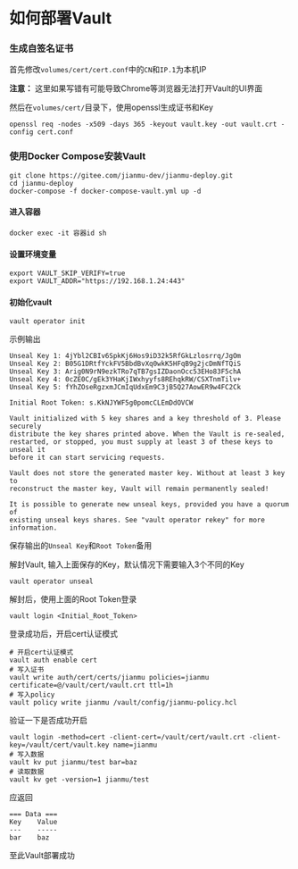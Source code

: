 # 如何部署Vault

### 生成自签名证书

首先修改`volumes/cert/cert.conf`中的`CN`和`IP.1`为本机IP

**注意：** 这里如果写错有可能导致Chrome等浏览器无法打开Vault的UI界面

然后在`volumes/cert/`目录下，使用openssl生成证书和Key

```
openssl req -nodes -x509 -days 365 -keyout vault.key -out vault.crt -config cert.conf
```

### 使用Docker Compose安装Vault

```
git clone https://gitee.com/jianmu-dev/jianmu-deploy.git
cd jianmu-deploy
docker-compose -f docker-compose-vault.yml up -d
```

#### 进入容器

```
docker exec -it 容器id sh
```

#### 设置环境变量

```
export VAULT_SKIP_VERIFY=true
export VAULT_ADDR="https://192.168.1.24:443"
```

#### 初始化vault
```
vault operator init
```
示例输出
```
Unseal Key 1: 4jYbl2CBIv6SpkKj6Hos9iD32k5RfGkLzlosrrq/JgOm
Unseal Key 2: B05G1DRtfYckFV5BbdBvXq0wkK5HFqB9g2jcDmNfTQiS
Unseal Key 3: Arig0N9rN9ezkTRo7qTB7gsIZDaonOcc53EHo83F5chA
Unseal Key 4: 0cZE0C/gEk3YHaKjIWxhyyfs8REhqkRW/CSXTnmTilv+
Unseal Key 5: fYhZOseRgzxmJCmIqUdxEm9C3jB5Q27AowER9w4FC2Ck

Initial Root Token: s.KkNJYWF5g0pomcCLEmDdOVCW

Vault initialized with 5 key shares and a key threshold of 3. Please securely
distribute the key shares printed above. When the Vault is re-sealed,
restarted, or stopped, you must supply at least 3 of these keys to unseal it
before it can start servicing requests.

Vault does not store the generated master key. Without at least 3 key to
reconstruct the master key, Vault will remain permanently sealed!

It is possible to generate new unseal keys, provided you have a quorum of
existing unseal keys shares. See "vault operator rekey" for more information.
```
保存输出的`Unseal Key`和`Root Token`备用

解封Vault, 输入上面保存的Key，默认情况下需要输入3个不同的Key
```
vault operator unseal
```
解封后，使用上面的Root Token登录
```
vault login <Initial_Root_Token>
```

登录成功后，开启cert认证模式
```
# 开启cert认证模式
vault auth enable cert
# 写入证书
vault write auth/cert/certs/jianmu policies=jianmu certificate=@/vault/cert/vault.crt ttl=1h
# 写入policy
vault policy write jianmu /vault/config/jianmu-policy.hcl
```
验证一下是否成功开启
```
vault login -method=cert -client-cert=/vault/cert/vault.crt -client-key=/vault/cert/vault.key name=jianmu
# 写入数据
vault kv put jianmu/test bar=baz
# 读取数据
vault kv get -version=1 jianmu/test
```
应返回
```
=== Data ===
Key    Value
---    -----
bar    baz
```
至此Vault部署成功